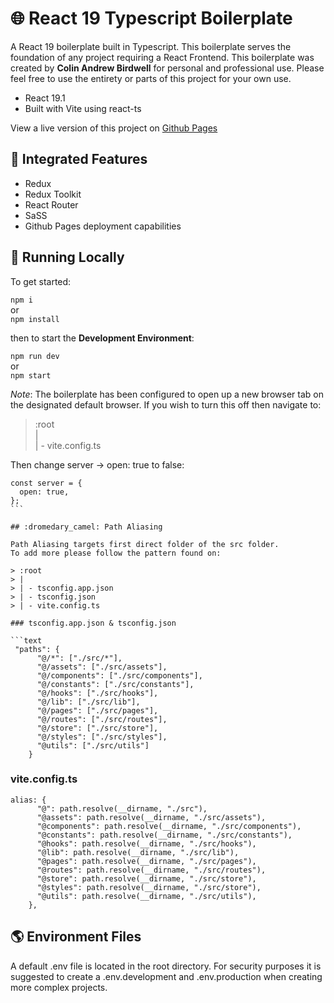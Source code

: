 # :globe_with_meridians: React 19 Typescript Boilerplate

A React 19 boilerplate built in Typescript. This boilerplate serves the foundation of any project requiring a React Frontend.
This boilerplate was created by **Colin Andrew Birdwell** for personal and professional use. Please feel free to use the entirety or parts of this project for your own use.

- React 19.1
- Built with Vite using react-ts

View a live version of this project on [Github Pages](https://c-birdwell.github.io/React_19-Typescript-Boilerplate)

## :electric_plug: Integrated Features

- Redux
- Redux Toolkit
- React Router
- SaSS
- Github Pages deployment capabilities

## :hammer: Running Locally

To get started:

`npm i`\
or\
`npm install`

then to start the **Development Environment**:

`npm run dev`\
or\
`npm start`

_Note_:
The boilerplate has been configured to open up a new browser tab on the designated default browser. If you wish to turn this off then navigate to:

> :root  
> |  
> | - vite.config.ts

Then change server -> open: true to false:

````text
const server = {
  open: true,
};
```

## :dromedary_camel: Path Aliasing

Path Aliasing targets first direct folder of the src folder.
To add more please follow the pattern found on:

> :root
> |
> | - tsconfig.app.json
> | - tsconfig.json
> | - vite.config.ts

### tsconfig.app.json & tsconfig.json

```text
 "paths": {
      "@/*": ["./src/*"],
      "@/assets": ["./src/assets"],
      "@/components": ["./src/components"],
      "@/constants": ["./src/constants"],
      "@/hooks": ["./src/hooks"],
      "@/lib": ["./src/lib"],
      "@/pages": ["./src/pages"],
      "@/routes": ["./src/routes"],
      "@/store": ["./src/store"],
      "@/styles": ["./src/styles"],
      "@utils": ["./src/utils"]
    }
````

### vite.config.ts

```text
alias: {
      "@": path.resolve(__dirname, "./src"),
      "@assets": path.resolve(__dirname, "./src/assets"),
      "@components": path.resolve(__dirname, "./src/components"),
      "@constants": path.resolve(__dirname, "./src/constants"),
      "@hooks": path.resolve(__dirname, "./src/hooks"),
      "@lib": path.resolve(__dirname, "./src/lib"),
      "@pages": path.resolve(__dirname, "./src/pages"),
      "@routes": path.resolve(__dirname, "./src/routes"),
      "@store": path.resolve(__dirname, "./src/store"),
      "@styles": path.resolve(__dirname, "./src/store"),
      "@utils": path.resolve(__dirname, "./src/utils"),
    },
```

## :earth_americas: Environment Files

A default .env file is located in the root directory. For security purposes it is suggested to create a .env.development and .env.production when creating more complex projects.
